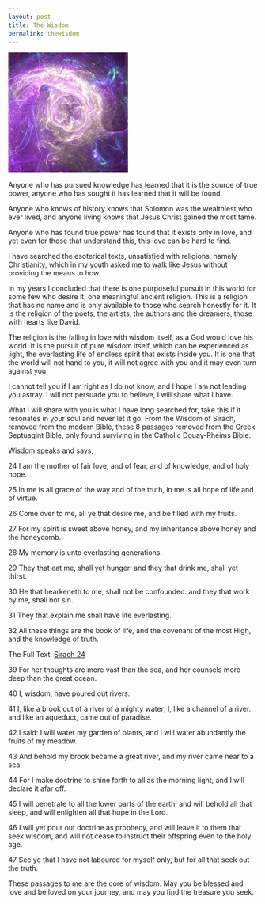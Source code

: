 ```yaml
---
layout: post
title: The Wisdom
permalink: thewisdom
---
```



<a href="{{ page.url }}"> ![image](/img/unused-void-testagainagain.webp) </a> <!-- {:class="img-responsive"} -->

Anyone who has pursued knowledge has learned that it is the source of true power,
anyone who has sought it has learned that it will be found.

Anyone who knows of history knows that Solomon was the wealthiest who ever lived,
and anyone living knows that Jesus Christ gained the most fame.

Anyone who has found true power has found that it exists only in love, and yet
even for those that understand this, this love can be hard to find.

I have searched the esoterical texts, unsatisfied with religions, namely Christianity,
which in my youth asked me to walk like Jesus without providing the means to how.  

In my years I concluded that there is one purposeful
pursuit in this world for some few who desire it, one meaningful ancient religion.
This is a religion that has no name and is only available to those who search honestly for it.
It is the religion of the poets, the artists, the authors and the dreamers, those with hearts like David.

The religion is the falling in love with wisdom itself, as a God would love his world.
It is the pursuit of pure wisdom itself, which can be experienced as light,
the everlasting life of endless spirit that exists inside you. It is one
that the world will not hand to you, it will not agree with you and it may even turn against you.

I cannot tell you if I am right as I do not know, and I hope I am not leading you astray.
I will not persuade you to believe, I will share what I have.

What I will share with you is what I have long searched for, take this if it resonates in your
soul and never let it go.
From the Wisdom of Sirach, removed from the modern Bible, these 8 passages removed from the Greek Septuagint Bible,
only found surviving in the Catholic Douay-Rheims Bible.

Wisdom speaks and says,

24 I am the mother of fair love, and of fear, and of knowledge, and of holy hope.

25 In me is all grace of the way and of the truth, in me is all hope of life and of virtue.

26 Come over to me, all ye that desire me, and be filled with my fruits.

27 For my spirit is sweet above honey, and my inheritance above honey and the honeycomb.

28 My memory is unto everlasting generations.

29 They that eat me, shall yet hunger: and they that drink me, shall yet thirst.

30 He that hearkeneth to me, shall not be confounded: and they that work by me, shall not sin.

31 They that explain me shall have life everlasting.

32 All these things are the book of life, and the covenant of the most High, and the knowledge of truth.

The Full Text: [Sirach 24](https://www.biblegateway.com/passage/?search=Sirach%2024&version=DRA)


39 For her thoughts are more vast than the sea, and her counsels more deep than the great ocean.

40 I, wisdom, have poured out rivers.

41 I, like a brook out of a river of a mighty water; I, like a channel of a river. and like an aqueduct, came out of paradise.

42 I said: I will water my garden of plants, and I will water abundantly the fruits of my meadow.

43 And behold my brook became a great river, and my river came near to a sea:

44 For I make doctrine to shine forth to all as the morning light, and I will declare it afar off.

45 I will penetrate to all the lower parts of the earth, and will behold all that sleep, and will enlighten all that hope in the Lord.

46 I will yet pour out doctrine as prophecy, and will leave it to them that seek wisdom, and will not cease to instruct their offspring even to the holy age.

47 See ye that I have not laboured for myself only, but for all that seek out the truth.

These passages to me are the core of wisdom.
May you be blessed and love and be loved on your journey, and may you find the treasure you seek.
